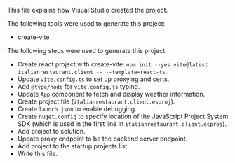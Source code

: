 This file explains how Visual Studio created the project.

The following tools were used to generate this project:
- create-vite

The following steps were used to generate this project:
- Create react project with create-vite: `npm init --yes vite@latest italianrestaurant.client -- --template=react-ts`.
- Update `vite.config.ts` to set up proxying and certs.
- Add `@type/node` for `vite.config.js` typing.
- Update `App` component to fetch and display weather information.
- Create project file (`italianrestaurant.client.esproj`).
- Create `launch.json` to enable debugging.
- Create `nuget.config` to specify location of the JavaScript Project System SDK (which is used in the first line in `italianrestaurant.client.esproj`).
- Add project to solution.
- Update proxy endpoint to be the backend server endpoint.
- Add project to the startup projects list.
- Write this file.
